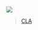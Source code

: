 ```wakatime
```

![](https://trello.com/1/cards/60dd76cd9422915bddc94451/attachments/60dd78b998e63704a0e932ca/download/7kfnD.png)


<blockquote class="trello-card"><a href="https:&#x2F;&#x2F;trello.com&#x2F;c&#x2F;ilcsZVNX">CLA</a></blockquote><script src="https://p.trellocdn.com/embed.min.js"></script>